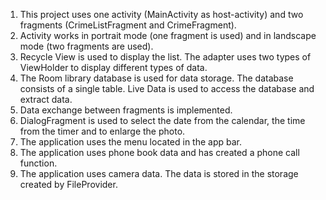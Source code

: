 1. This project uses one activity (MainActivity as host-activity) and two fragments (CrimeListFragment and CrimeFragment).
2. Activity works in portrait mode (one fragment is used) and in landscape mode (two fragments are used).
3. Recycle View is used to display the list. The adapter uses two types of ViewHolder to display different types of data.
4. The Room library database is used for data storage. The database consists of a single table. Live Data is used to access the database and extract data.
5. Data exchange between fragments is implemented.
6. DialogFragment is used to select the date from the calendar, the time from the timer and to enlarge the photo.
7. The application uses the menu located in the app bar.
8. The application uses phone book data and has created a phone call function.
9. The application uses camera data. The data is stored in the storage created by FileProvider.
